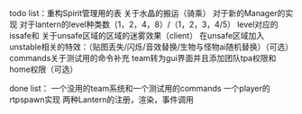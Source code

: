 todo list：重构Spirit管理用的表
关于水晶的搬运（骑乘）
对于新的Manager的实现
对于lantern的level种类数（1，2，4，8）/（1，2，3，4/5）
level对应的issafe和
关于unsafe区域的区域的迷雾效果（client）
在unsafe区域加入unstable相关的特效：（贴图丢失/闪烁/音效替换/生物与怪物ai随机替换）（可选）
commands关于测试用的命令补充
team转为gui界面并且添加团队tpa权限和home权限（可选）

done list：
一个没用的team系统和一个测试用的commands
一个player的rtpspawn实现
两种Lantern的注册，渲染，事件调用
